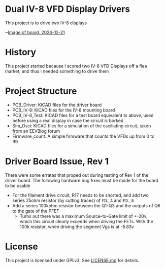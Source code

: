 # Dual IV-8 VFD Display Drivers

This project is to drive two IV-8 displays

~[Image of board, 2024-12-21](.misc/image0.jpeg)

# History

This project started because I scored two IV-8 VFD Displays off a flea market, and thus I needed something to drive them

# Project Structure
- PCB_Driver: KiCAD files for the driver board
- PCB_IV-8: KiCAD files for the IV-8 mounting board
- PCB_IV-8_Test: KiCAD files for a test board equivalent to above, used before using a real display in case the circuit is borked
- Sim_Osci: KiCAD files for a simulation of the oscillating circuit, taken from an EEVBlog forum
- Firmware_count: A simple firmware that counts the VFDs up from 0 to 99

# Driver Board Issue, Rev 1
There were some erratas that proped out during testing of Rev 1 of the driver board. The following hardware bug fixes must be made for the board to be usable
- For the filament drive circuit, R17 needs to be shorted, and add two series 25ohm resistor (by cutting traces) of `FIL_A` and `FIL_B`
- Add a series 100kohm resistor between the Q1-Q3 and the outputs of Q6 to the gate of the PFET
    - Turns out there was a maximum Source-to-Gate limit of +-20v, which this circuit clearly exceeds when driving the FETs. With the 100k resistor, when driving the segment Vgs is at -5.83v

# License
This project is licensed under GPLv3. See [LICENSE.md](LICENSE.md) for details.
